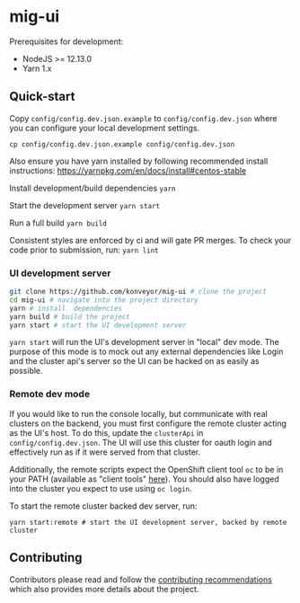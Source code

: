 # mig-ui

Prerequisites for development:

- NodeJS >= 12.13.0
- Yarn 1.x

## Quick-start

Copy `config/config.dev.json.example` to `config/config.dev.json` where you can
configure your local development settings.

`cp config/config.dev.json.example config/config.dev.json`

Also ensure you have yarn installed by following recommended install instructions:
https://yarnpkg.com/en/docs/install#centos-stable

Install development/build dependencies
`yarn`

Start the development server
`yarn start`

Run a full build
`yarn build`

Consistent styles are enforced by ci and will gate PR merges. To check your code prior
to submission, run:
`yarn lint`

### UI development server

```bash
git clone https://github.com/konveyor/mig-ui # clone the project
cd mig-ui # navigate into the project directory
yarn # install  dependencies
yarn build # build the project
yarn start # start the UI development server
```

`yarn start` will run the UI's development server in "local" dev mode. The purpose of
this mode is to mock out any external dependencies like Login and the cluster api's
server so the UI can be hacked on as easily as possible.

### Remote dev mode

If you would like to run the console locally, but communicate with real clusters
on the backend, you must first configure the remote cluster acting as the UI's
host. To do this, update the `clusterApi` in `config/config.dev.json`.
The UI will use this cluster for oauth login and effectively run as if it were
served from that cluster.

Additionally, the remote scripts expect the OpenShift client tool `oc` to be in
your PATH (available as "client tools" [here](https://github.com/openshift/origin/releases)).
You should also have logged into the cluster you expect to use using `oc login`.

To start the remote cluster backed dev server, run:

```
yarn start:remote # start the UI development server, backed by remote cluster
```

## Contributing

Contributors please read and follow the [contributing recommendations](CONTRIBUTING.md)
which also provides more details about the project.

